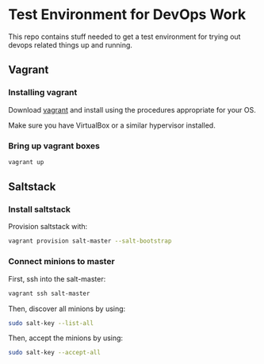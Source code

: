 # Test Environment for DevOps Work

This repo contains stuff needed to get a test environment
for trying out devops related things up and running.

## Vagrant

### Installing vagrant

Download [vagrant](https://www.vagrantup.com/downloads.html) and install using the procedures appropriate for your OS.

Make sure you have VirtualBox or a similar hypervisor installed.

### Bring up vagrant boxes

```bash
vagrant up
```

## Saltstack

### Install saltstack

Provision saltstack with:

```bash
vagrant provision salt-master --salt-bootstrap
```

### Connect minions to master

First, ssh into the salt-master:

```bash
vagrant ssh salt-master
```

Then, discover all minions by using:

```bash
sudo salt-key --list-all
```

Then, accept the minions by using:

```bash
sudo salt-key --accept-all
```